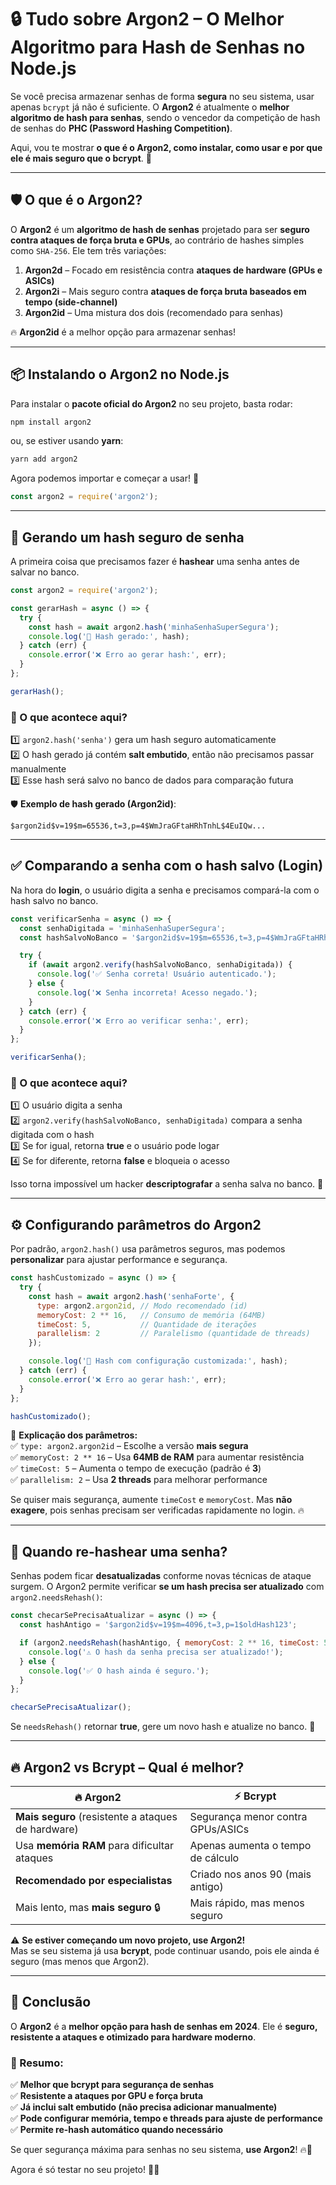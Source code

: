 # 🔒 Tudo sobre **Argon2** – O Melhor Algoritmo para Hash de Senhas no Node.js

Se você precisa armazenar senhas de forma **segura** no seu sistema, usar apenas `bcrypt` já não é suficiente. O **Argon2** é atualmente o **melhor algoritmo de hash para senhas**, sendo o vencedor da competição de hash de senhas do **PHC (Password Hashing Competition)**.

Aqui, vou te mostrar **o que é o Argon2, como instalar, como usar e por que ele é mais seguro que o bcrypt**. 🚀

---

## 🛡️ O que é o **Argon2**?
O **Argon2** é um **algoritmo de hash de senhas** projetado para ser **seguro contra ataques de força bruta e GPUs**, ao contrário de hashes simples como `SHA-256`. Ele tem três variações:

1. **Argon2d** – Focado em resistência contra **ataques de hardware (GPUs e ASICs)**  
2. **Argon2i** – Mais seguro contra **ataques de força bruta baseados em tempo (side-channel)**  
3. **Argon2id** – Uma mistura dos dois (recomendado para senhas)  

🔥 **Argon2id** é a melhor opção para armazenar senhas!

---

## 📦 Instalando o Argon2 no Node.js

Para instalar o **pacote oficial do Argon2** no seu projeto, basta rodar:

```bash
npm install argon2
```
ou, se estiver usando **yarn**:
```bash
yarn add argon2
```

Agora podemos importar e começar a usar! 🚀

```js
const argon2 = require('argon2');
```

---

## 🔐 Gerando um hash seguro de senha

A primeira coisa que precisamos fazer é **hashear** uma senha antes de salvar no banco.

```js
const argon2 = require('argon2');

const gerarHash = async () => {
  try {
    const hash = await argon2.hash('minhaSenhaSuperSegura');
    console.log('🔐 Hash gerado:', hash);
  } catch (err) {
    console.error('❌ Erro ao gerar hash:', err);
  }
};

gerarHash();
```

### 🔹 O que acontece aqui?
1️⃣ `argon2.hash('senha')` gera um hash seguro automaticamente  
2️⃣ O hash gerado já contém **salt embutido**, então não precisamos passar manualmente  
3️⃣ Esse hash será salvo no banco de dados para comparação futura  

🛡️ **Exemplo de hash gerado (Argon2id)**:
```
$argon2id$v=19$m=65536,t=3,p=4$WmJraGFtaHRhTnhL$4EuIQw...
```

---

## ✅ Comparando a senha com o hash salvo (Login)

Na hora do **login**, o usuário digita a senha e precisamos compará-la com o hash salvo no banco.

```js
const verificarSenha = async () => {
  const senhaDigitada = 'minhaSenhaSuperSegura';
  const hashSalvoNoBanco = '$argon2id$v=19$m=65536,t=3,p=4$WmJraGFtaHRhTnhL$4EuIQw...';

  try {
    if (await argon2.verify(hashSalvoNoBanco, senhaDigitada)) {
      console.log('✅ Senha correta! Usuário autenticado.');
    } else {
      console.log('❌ Senha incorreta! Acesso negado.');
    }
  } catch (err) {
    console.error('❌ Erro ao verificar senha:', err);
  }
};

verificarSenha();
```

### 🔹 O que acontece aqui?
1️⃣ O usuário digita a senha  
2️⃣ `argon2.verify(hashSalvoNoBanco, senhaDigitada)` compara a senha digitada com o hash  
3️⃣ Se for igual, retorna **true** e o usuário pode logar  
4️⃣ Se for diferente, retorna **false** e bloqueia o acesso  

Isso torna impossível um hacker **descriptografar** a senha salva no banco. 🔐

---

## ⚙️ Configurando parâmetros do Argon2

Por padrão, `argon2.hash()` usa parâmetros seguros, mas podemos **personalizar** para ajustar performance e segurança.

```js
const hashCustomizado = async () => {
  try {
    const hash = await argon2.hash('senhaForte', {
      type: argon2.argon2id, // Modo recomendado (id)
      memoryCost: 2 ** 16,   // Consumo de memória (64MB)
      timeCost: 5,           // Quantidade de iterações
      parallelism: 2         // Paralelismo (quantidade de threads)
    });

    console.log('🔐 Hash com configuração customizada:', hash);
  } catch (err) {
    console.error('❌ Erro ao gerar hash:', err);
  }
};

hashCustomizado();
```

🔹 **Explicação dos parâmetros:**  
✅ `type: argon2.argon2id` – Escolhe a versão **mais segura**  
✅ `memoryCost: 2 ** 16` – Usa **64MB de RAM** para aumentar resistência  
✅ `timeCost: 5` – Aumenta o tempo de execução (padrão é **3**)  
✅ `parallelism: 2` – Usa **2 threads** para melhorar performance  

Se quiser mais segurança, aumente `timeCost` e `memoryCost`. Mas **não exagere**, pois senhas precisam ser verificadas rapidamente no login. 🔥

---

## 🔄 Quando **re-hashear** uma senha?

Senhas podem ficar **desatualizadas** conforme novas técnicas de ataque surgem. O Argon2 permite verificar **se um hash precisa ser atualizado** com `argon2.needsRehash()`:

```js
const checarSePrecisaAtualizar = async () => {
  const hashAntigo = '$argon2id$v=19$m=4096,t=3,p=1$oldHash123';

  if (argon2.needsRehash(hashAntigo, { memoryCost: 2 ** 16, timeCost: 5, parallelism: 2 })) {
    console.log('⚠️ O hash da senha precisa ser atualizado!');
  } else {
    console.log('✅ O hash ainda é seguro.');
  }
};

checarSePrecisaAtualizar();
```

Se `needsRehash()` retornar **true**, gere um novo hash e atualize no banco. 🔄

---

## 🔥 Argon2 vs Bcrypt – Qual é melhor?  

| 🔥 **Argon2** | ⚡ **Bcrypt** |
|--------------|--------------|
| **Mais seguro** (resistente a ataques de hardware) | Segurança menor contra GPUs/ASICs |
| Usa **memória RAM** para dificultar ataques | Apenas aumenta o tempo de cálculo |
| **Recomendado por especialistas** | Criado nos anos 90 (mais antigo) |
| Mais lento, mas **mais seguro** 🔒 | Mais rápido, mas menos seguro |

⚠️ **Se estiver começando um novo projeto, use Argon2!**  
Mas se seu sistema já usa **bcrypt**, pode continuar usando, pois ele ainda é seguro (mas menos que Argon2).

---

## 🏁 Conclusão

O **Argon2** é a **melhor opção para hash de senhas em 2024**. Ele é **seguro, resistente a ataques e otimizado para hardware moderno**.  

### 🎯 Resumo:
✅ **Melhor que bcrypt para segurança de senhas**  
✅ **Resistente a ataques por GPU e força bruta**  
✅ **Já inclui salt embutido (não precisa adicionar manualmente)**  
✅ **Pode configurar memória, tempo e threads para ajuste de performance**  
✅ **Permite re-hash automático quando necessário**  

Se quer segurança máxima para senhas no seu sistema, **use Argon2**! 🔥🔐  

Agora é só testar no seu projeto! 🚀🔥